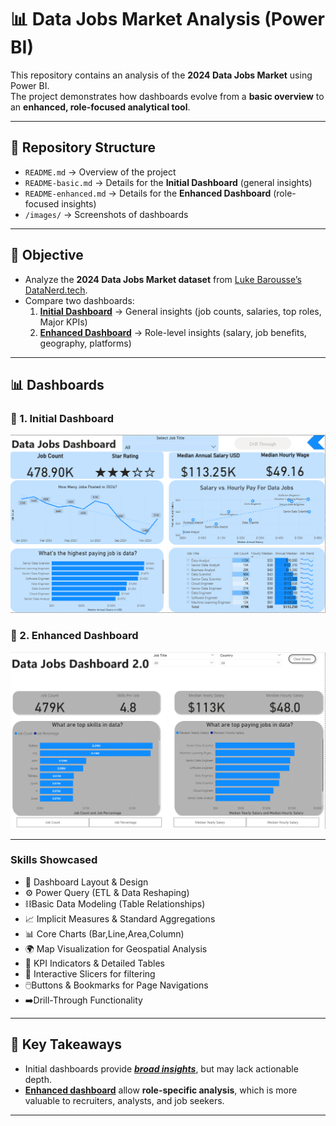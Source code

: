 # 📊 Data Jobs Market Analysis (Power BI)

This repository contains an analysis of the **2024 Data Jobs Market** using Power BI.  
The project demonstrates how dashboards evolve from a **basic overview** to an **enhanced, role-focused analytical tool**.  

---

## 📂 Repository Structure
- `README.md` → Overview of the project  
- `README-basic.md` → Details for the **Initial Dashboard** (general insights)  
- `README-enhanced.md` → Details for the **Enhanced Dashboard** (role-focused insights)  
- `/images/` → Screenshots of dashboards  

---

## 🎯 Objective
- Analyze the **2024 Data Jobs Market dataset** from [Luke Barousse’s DataNerd.tech](https://datanerd.tech).  
- Compare two dashboards:
  1. [**Initial Dashboard**](/v1/README-basic.md) → General insights (job counts, salaries, top roles, Major KPIs)  
  2. [**Enhanced Dashboard**](/v2/README-enhanced.md) → Role-level insights (salary, job benefits, geography, platforms)  

---

## 📊 Dashboards
### 🔹 1. Initial Dashboard
![Dashboard 1](./images/dashboard_v1.png)

### 🔹 2. Enhanced Dashboard
![Dashboard 2](./images/dashboard_v2.png)

---


### Skills Showcased

- 🎨 Dashboard Layout & Design
- ⚙️ Power Query (ETL & Data Reshaping)
-  :chains:Basic Data Modeling (Table Relationships)
- 📈 Implicit Measures & Standard Aggregations
- 📊 Core Charts (Bar,Line,Area,Column)
- 🌍 Map Visualization for Geospatial Analysis
- 🎯 KPI Indicators & Detailed Tables
- 🔄 Interactive Slicers for filtering
- :computer_mouse:Buttons & Bookmarks for Page Navigations
- :arrow_right:Drill-Through Functionality
---

## 🚀 Key Takeaways
- Initial dashboards provide [***broad insights***](/v1/README-basic.md), but may lack actionable depth.  
- [**Enhanced dashboard**](/v2/README-enhanced.md) allow **role-specific analysis**, which is more valuable to recruiters, analysts, and job seekers.  

---

